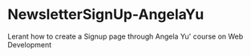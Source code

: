 # NewsletterSignUp-AngelaYu

Lerant how to create a Signup page through Angela Yu' course on Web Development
